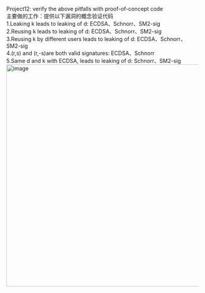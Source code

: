 Project12: verify the above pitfalls with proof-of-concept code  
主要做的工作：提供以下漏洞的概念验证代码  
1.Leaking k leads to leaking of d: ECDSA、Schnorr、SM2-sig  
2.Reusing k leads to leaking of d: ECDSA、Schnorr、SM2-sig  
3.Reusing k by different users leads to leaking of d: ECDSA、Schnorr、SM2-sig  
4.(r,s) and (r,-s)are both valid signatures: ECDSA、Schnorr  
5.Same d and k with ECDSA, leads to leaking of d: Schnorr、SM2-sig  
<img width="581" alt="image" src="https://github.com/Dianyudengdeng/homework-group-113/assets/93588357/d3e30eb3-0298-44d8-91aa-71435090b75f">
